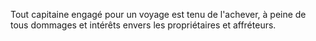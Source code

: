 Tout capitaine engagé pour un voyage est tenu de l'achever, à peine de tous dommages et intérêts envers les propriétaires et affréteurs.